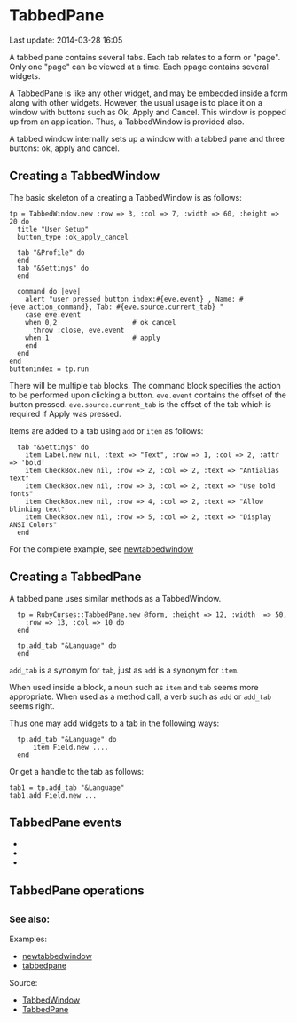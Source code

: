 # TabbedPane

Last update: 2014-03-28 16:05

A tabbed pane contains several tabs. Each tab relates to a form or "page". Only one "page" can be viewed at a time. Each ppage contains several widgets.

A TabbedPane is like any other widget, and may be embedded inside a form along with other widgets. However, the usual usage is to place it on a window with buttons such as Ok, Apply and Cancel. This window is popped up from an application. Thus, a TabbedWindow is provided also.

A tabbed window internally sets up a window with a tabbed pane and three buttons: ok, apply and cancel.

## Creating a TabbedWindow

The basic skeleton of a creating a TabbedWindow is as follows:


    tp = TabbedWindow.new :row => 3, :col => 7, :width => 60, :height => 20 do
      title "User Setup"
      button_type :ok_apply_cancel

      tab "&Profile" do
      end
      tab "&Settings" do
      end

      command do |eve|
        alert "user pressed button index:#{eve.event} , Name: #{eve.action_command}, Tab: #{eve.source.current_tab} "
        case eve.event
        when 0,2                   # ok cancel
          throw :close, eve.event
        when 1                     # apply
        end
      end
    end
    buttonindex = tp.run

There will be multiple `tab` blocks. The command block specifies the action to be performed upon clicking a button. `eve.event` contains the offset of the button pressed. `eve.source.current_tab` is the offset of the tab which is required if Apply was pressed.

Items are added to a tab using `add` or `item` as follows:

      tab "&Settings" do
        item Label.new nil, :text => "Text", :row => 1, :col => 2, :attr => 'bold'
        item CheckBox.new nil, :row => 2, :col => 2, :text => "Antialias text"
        item CheckBox.new nil, :row => 3, :col => 2, :text => "Use bold fonts"
        item CheckBox.new nil, :row => 4, :col => 2, :text => "Allow blinking text"
        item CheckBox.new nil, :row => 5, :col => 2, :text => "Display ANSI Colors"
      end

For the complete example, see [newtabbedwindow](https://github.com/rkumar/rbcurse-core/blob/master/examples/newtabbedwindow.rb)

## Creating a TabbedPane

A tabbed pane uses similar methods as a TabbedWindow.

      tp = RubyCurses::TabbedPane.new @form, :height => 12, :width  => 50,
        :row => 13, :col => 10 do
      end

      tp.add_tab "&Language" do
      end

`add_tab` is a synonym for `tab`, just as `add` is a synonym for `item`.

When used inside a block, a noun such as `item` and `tab` seems more appropriate. When used as a method call, a verb such as `add` or `add_tab` seems right.

Thus one may add widgets to a tab in the following ways:

      tp.add_tab "&Language" do
          item Field.new ....
      end

Or get a handle to the tab as follows:

    tab1 = tp.add_tab "&Language"
    tab1.add Field.new ...


## TabbedPane events

-
-
-

## TabbedPane operations

## 


### See also:

Examples:

- [newtabbedwindow](https://github.com/rkumar/rbcurse-core/blob/master/examples/newtabbedwindow.rb)
- [tabbedpane](https://github.com/rkumar/rbcurse-core/blob/master/examples/newtesttabp.rb)


Source: 
- [TabbedWindow](https://github.com/rkumar/rbcurse-core/blob/master/lib/rbcurse/core/widgets/rtabbedwindow.rb)
- [TabbedPane](https://github.com/rkumar/rbcurse-core/blob/master/lib/rbcurse/core/widgets/rtabbedpane.rb)
